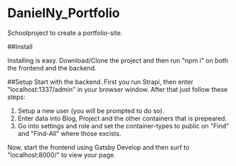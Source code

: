 # DanielNy_Portfolio

Schoolproject to create a portfolio-site.

##Install

Installing is easy. Download/Clone the project and then run "npm i" on both the frontend and the backend.

##Setup
Start with the backend. First you run Strapi, then enter "localhost:1337/admin" in your browser window. After that just follow these steps:
1. Setup a new user (you will be prompted to do so).
2. Enter data into Blog, Project and the other containers that is prepeared.
3. Go into settings and role and set the container-types to public on "Find" and "Find-All" where those excists.

Now, start the frontend using Gatsby Develop and then surf to "localhost:8000/" to view your page.

